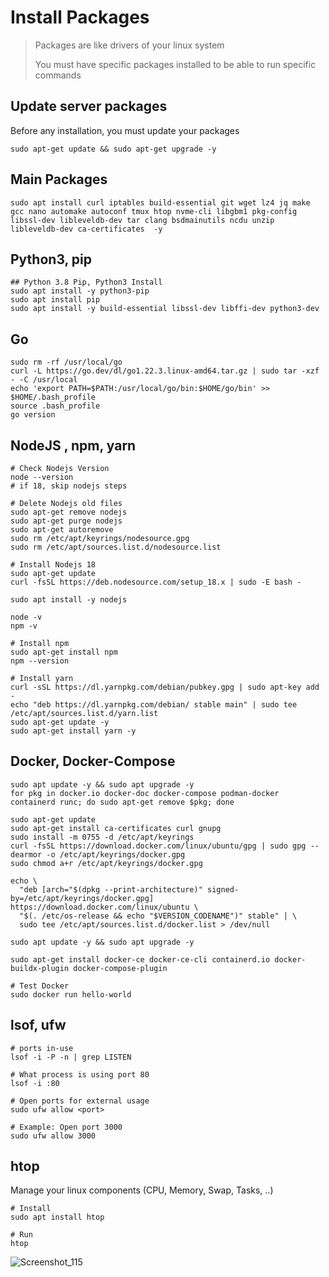 # Install Packages
> Packages are like drivers of your linux system
>
> You must have specific packages installed to be able to run specific commands

## Update server packages
Before any installation, you must update your packages
```console
sudo apt-get update && sudo apt-get upgrade -y
```

## Main Packages
```console
sudo apt install curl iptables build-essential git wget lz4 jq make gcc nano automake autoconf tmux htop nvme-cli libgbm1 pkg-config libssl-dev libleveldb-dev tar clang bsdmainutils ncdu unzip libleveldb-dev ca-certificates  -y
```

## Python3, pip
```console
## Python 3.8 Pip, Python3 Install
sudo apt install -y python3-pip
sudo apt install pip
sudo apt install -y build-essential libssl-dev libffi-dev python3-dev
```

## Go
```console
sudo rm -rf /usr/local/go
curl -L https://go.dev/dl/go1.22.3.linux-amd64.tar.gz | sudo tar -xzf - -C /usr/local
echo 'export PATH=$PATH:/usr/local/go/bin:$HOME/go/bin' >> $HOME/.bash_profile
source .bash_profile
go version
```

## NodeJS , npm, yarn
```console
# Check Nodejs Version
node --version
# if 18, skip nodejs steps

# Delete Nodejs old files
sudo apt-get remove nodejs
sudo apt-get purge nodejs
sudo apt-get autoremove
sudo rm /etc/apt/keyrings/nodesource.gpg
sudo rm /etc/apt/sources.list.d/nodesource.list

# Install Nodejs 18
sudo apt-get update
curl -fsSL https://deb.nodesource.com/setup_18.x | sudo -E bash -

sudo apt install -y nodejs

node -v
npm -v

# Install npm
sudo apt-get install npm
npm --version

# Install yarn
curl -sSL https://dl.yarnpkg.com/debian/pubkey.gpg | sudo apt-key add -
echo "deb https://dl.yarnpkg.com/debian/ stable main" | sudo tee /etc/apt/sources.list.d/yarn.list
sudo apt-get update -y
sudo apt-get install yarn -y
  ```

## Docker, Docker-Compose
```console
sudo apt update -y && sudo apt upgrade -y
for pkg in docker.io docker-doc docker-compose podman-docker containerd runc; do sudo apt-get remove $pkg; done

sudo apt-get update
sudo apt-get install ca-certificates curl gnupg
sudo install -m 0755 -d /etc/apt/keyrings
curl -fsSL https://download.docker.com/linux/ubuntu/gpg | sudo gpg --dearmor -o /etc/apt/keyrings/docker.gpg
sudo chmod a+r /etc/apt/keyrings/docker.gpg

echo \
  "deb [arch="$(dpkg --print-architecture)" signed-by=/etc/apt/keyrings/docker.gpg] https://download.docker.com/linux/ubuntu \
  "$(. /etc/os-release && echo "$VERSION_CODENAME")" stable" | \
  sudo tee /etc/apt/sources.list.d/docker.list > /dev/null

sudo apt update -y && sudo apt upgrade -y

sudo apt-get install docker-ce docker-ce-cli containerd.io docker-buildx-plugin docker-compose-plugin

# Test Docker
sudo docker run hello-world
```

## lsof, ufw
```console
# ports in-use
lsof -i -P -n | grep LISTEN

# What process is using port 80
lsof -i :80

# Open ports for external usage
sudo ufw allow <port>

# Example: Open port 3000
sudo ufw allow 3000
```


## htop
Manage your linux components (CPU, Memory, Swap, Tasks, ..)
```console
# Install
sudo apt install htop

# Run
htop
```
![Screenshot_115](https://github.com/user-attachments/assets/97921a17-485c-47a0-ae07-be454da80afc)
